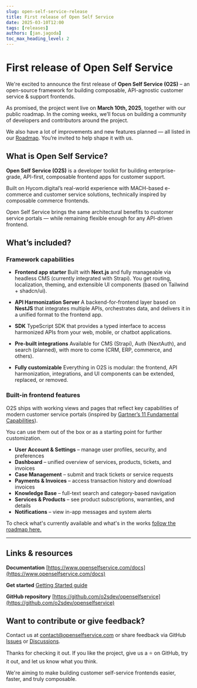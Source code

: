 ```yaml
---
slug: open-self-service-release
title: First release of Open Self Service
date: 2025-03-10T12:00
tags: [releases]
authors: [jan.jagoda]
toc_max_heading_level: 2
---
```


# First release of Open Self Service

We're excited to announce the first release of **Open Self Service (O2S)** – an open-source framework for building composable, API-agnostic customer service & support frontends.

<!--truncate-->

As promised, the project went live on **March 10th, 2025**, together with our public roadmap. In the coming weeks, we’ll focus on building a community of developers and contributors around the project.

We also have a lot of improvements and new features planned — all listed in our [Roadmap](../../roadmap/2025-03-10-roadmap.md). You’re invited to help shape it with us.

## What is Open Self Service?

**Open Self Service (O2S)** is a developer toolkit for building enterprise-grade, API-first, composable frontend apps for customer support.

Built on Hycom.digital’s real-world experience with MACH-based e-commerce and customer service solutions, technically inspired by composable commerce frontends.

Open Self Service brings the same architectural benefits to customer service portals — while remaining flexible enough for any API-driven frontend.

## What’s included?

### Framework capabilities

- **Frontend app starter**
  Built with **Next.js** and fully manageable via headless CMS (currently integrated with Strapi). You get routing, localization, theming, and extensible UI components (based on Tailwind + shadcn/ui).

- **API Harmonization Server**
  A backend-for-frontend layer based on **NestJS** that integrates multiple APIs, orchestrates data, and delivers it in a unified format to the frontend app.

- **SDK**
  TypeScript SDK that provides a typed interface to access harmonized APIs from your web, mobile, or chatbot applications.

- **Pre-built integrations**
  Available for CMS (Strapi), Auth (NextAuth), and search (planned), with more to come (CRM, ERP, commerce, and others).

- **Fully customizable**
  Everything in O2S is modular: the frontend, API harmonization, integrations, and UI components can be extended, replaced, or removed.

### Built-in frontend features

O2S ships with working views and pages that reflect key capabilities of modern customer service portals (inspired by [Gartner’s 11 Fundamental Capabilities](https://www.gartner.com/en/customer-service-support/topics/self-service-customer-service)).

You can use them out of the box or as a starting point for further customization.

- **User Account & Settings** – manage user profiles, security, and preferences
- **Dashboard** – unified overview of services, products, tickets, and invoices
- **Case Management** – submit and track tickets or service requests
- **Payments & Invoices** – access transaction history and download invoices
- **Knowledge Base** – full-text search and category-based navigation
- **Services & Products** – see product subscriptions, warranties, and details
- **Notifications** – view in-app messages and system alerts

To check what's currently available and what's in the works [follow the roadmap here.](../../roadmap/2025-03-10-roadmap.md)

---

## Links & resources

**Documentation**
[https://www.openselfservice.com/docs](https://www.openselfservice.com/docs)

**Get started**
[Getting Started guide](https://www.openselfservice.com/docs/getting-started)

**GitHub repository**
[https://github.com/o2sdev/openselfservice](https://github.com/o2sdev/openselfservice)


## Want to contribute or give feedback?

Contact us at [contact@openselfservice.com](mailto:contact@openselfservice.com)
or share feedback via GitHub [Issues](https://github.com/o2sdev/openselfservice/issues) or [Discussions](https://github.com/o2sdev/openselfservice/discussions).

Thanks for checking it out. If you like the project, give us a ⭐ on GitHub, try it out, and let us know what you think.

We're aiming to make building customer self-service frontends easier, faster, and truly composable.


